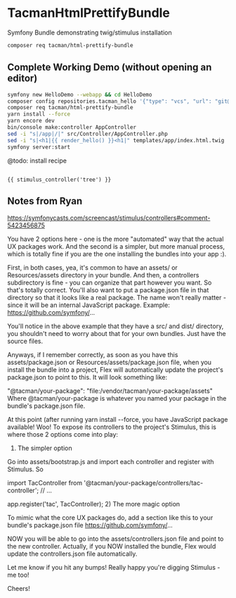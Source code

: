 # TacmanHtmlPrettifyBundle

Symfony Bundle demonstrating twig/stimulus installation

```bash
composer req tacman/html-prettify-bundle
```

## Complete Working Demo (without opening an editor)
```bash
symfony new HelloDemo --webapp && cd HelloDemo
composer config repositories.tacman_hello '{"type": "vcs", "url": "git@github.com:tacman/TacmanHtmlPrettifyBundle.git"}'
composer req tacman/html-prettify-bundle
yarn install --force
yarn encore dev
bin/console make:controller AppController
sed -i "s|/app|/|" src/Controller/AppController.php 
sed -i "s|<h1|{{ render_hello() }}<h1|" templates/app/index.html.twig
symfony server:start
```


@todo: install recipe

```twig

{{ stimulus_controller('tree') }}

```

## Notes from Ryan

https://symfonycasts.com/screencast/stimulus/controllers#comment-5423456875

You have 2 options here - one is the more "automated" way that the actual UX packages work. And the second is a simpler, but more manual process, which is totally fine if you are the one installing the bundles into your app :).

First, in both cases, yea, it's common to have an assets/ or Resources/assets directory in your bundle. And then, a controllers subdirectory is fine - you can organize that part however you want. So that's totally correct. You'll also want to put a package.json file in that directory so that it looks like a real package. The name won't really matter - since it will be an internal JavaScript package. Example: https://github.com/symfony/...

You'll notice in the above example that they have a src/ and dist/ directory, you shouldn't need to worry about that for your own bundles. Just have the source files.

Anyways, if I remember correctly, as soon as you have this assets/package.json or Resources/assets/package.json file, when you install the bundle into a project, Flex will automatically update the project's package.json to point to this. It will look something like:

"@tacman/your-package": "file:/vendor/tacman/your-package/assets"
Where @tacman/your-package is whatever you named your package in the bundle's package.json file.

At this point (after running yarn install --force, you have JavaScript package available! Woo! To expose its controllers to the project's Stimulus, this is where those 2 options come into play:

1) The simpler option

Go into assets/bootstrap.js and import each controller and register with Stimulus. So

import TacController from '@tacman/your-package/controllers/tac-controller';
// ...

app.register('tac', TacController);
2) The more magic option

To mimic what the core UX packages do, add a section like this to your bundle's package.json file https://github.com/symfony/...

NOW you will be able to go into the assets/controllers.json file and point to the new controller. Actually, if you NOW installed the bundle, Flex would update the controllers.json file automatically.

Let me know if you hit any bumps! Really happy you're digging Stimulus - me too!

Cheers!

